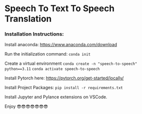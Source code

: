 # Speech To Text To Speech Translation

### Installation Instructions:
Install anaconda:
https://www.anaconda.com/download

Run the initialization command:
```conda init```

Create a virtual environment
```conda create -n "speech-to-speech" python==3.11```
```conda activate speech-to-speech```

Install Pytorch here:
https://pytorch.org/get-started/locally/

Install Project Packages:
```pip install -r requirements.txt```

Install Jupyter and Pylance extensions on VSCode.

Enjoy 😎😎😎😎😎😎😎